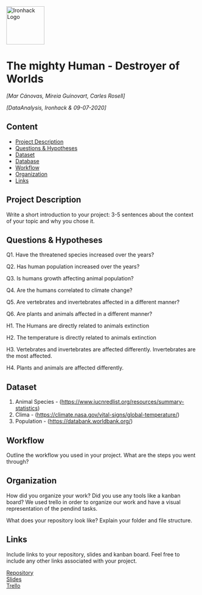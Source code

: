 <img src="https://bit.ly/2VnXWr2" alt="Ironhack Logo" width="100"/>

# The mighty Human - Destroyer of Worlds
*[Mar Cánovas, Mireia Guinovart, Carles Rosell]*

*[DataAnalysis, Ironhack & 09-07-2020]*

## Content
- [Project Description](#project-description)
- [Questions & Hypotheses](#questions-hypotheses)
- [Dataset](#dataset)
- [Database](#database)
- [Workflow](#workflow)
- [Organization](#organization)
- [Links](#links)

## Project Description
Write a short introduction to your project: 3-5 sentences about the context of your topic and why you chose it.

## Questions & Hypotheses
Q1. Have the threatened species increased over the years?

Q2. Has human population increased over the years?

Q3. Is humans growth affecting animal population?

Q4. Are the humans correlated to climate change?

Q5. Are vertebrates and invertebrates affected in a different manner?

Q6. Are plants and animals affected in a different manner?


H1. The Humans are directly related to animals extinction

H2. The temperature is directly related to animals extinction

H3. Vertebrates and invertebrates are affected differently. Invertebrates are the most affected.

H4. Plants and animals are affected differently.

## Dataset
1. Animal Species - (https://www.iucnredlist.org/resources/summary-statistics)
2. Clima - (https://climate.nasa.gov/vital-signs/global-temperature/)
3. Population - (https://databank.worldbank.org/)

## Workflow
Outline the workflow you used in your project. What are the steps you went through?

## Organization
How did you organize your work? Did you use any tools like a kanban board?
We used trello in order to organize our work and have a visual representation of the pendind tasks.


What does your repository look like? Explain your folder and file structure.


## Links
Include links to your repository, slides and kanban board. Feel free to include any other links associated with your project.

[Repository](https://github.com/)  
[Slides](https://slides.com/)  
[Trello](https://trello.com/b/TEH9u75K/projectweek3datathieves)  
